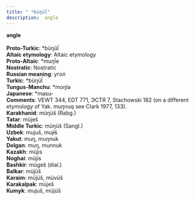 ```yaml
---
title: " *büŋüĺ"
description:  angle
---
```

<strong> angle</strong><br><br>
<strong>Proto-Turkic</strong>:  *büŋüĺ<br>
<strong>Altaic etymology</strong>:  Altaic etymology<br>
<strong> Proto-Altaic</strong>:  *muŋĺe<br>
<strong>Nostratic</strong>:  Nostratic<br>
<strong>Russian meaning</strong>:  угол<br>
<strong>Turkic</strong>:  *büŋüĺ<br>
<strong>Tungus-Manchu</strong>:  *moŋla<br>
<strong>Japanese</strong>:  *masu-<br>
<strong>Comments</strong>:  VEWT 344, EDT 771, ЭСТЯ 7, Stachowski 182 (on a different etymology of Yak. muŋnuq see Clark 1977, 133).<br>
<strong>Karakhanid</strong>:  müŋüš (Rabg.)<br>
<strong>Tatar</strong>:  müješ<br>
<strong>Middle Turkic</strong>:  müŋüš (Sangl.)<br>
<strong>Uzbek</strong>:  mujuš, mujɨš<br>
<strong>Yakut</strong>:  muŋ, muŋnuk<br>
<strong>Dolgan</strong>:  muŋ, munnuk<br>
<strong>Kazakh</strong>:  müjis<br>
<strong>Noghai</strong>:  müjis<br>
<strong>Bashkir</strong>:  mügeš (dial.)<br>
<strong>Balkar</strong>:  müjüš<br>
<strong>Karaim</strong>:  müjüš, müvüš<br>
<strong>Karakalpak</strong>:  müješ<br>
<strong>Kumyk</strong>:  mujuš, müjüš<br>


